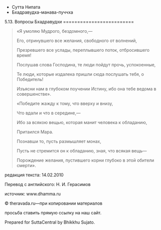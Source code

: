 









* Сутта Нипата
* Бхадравудха\-манава\-пуччха


5\.13\. Вопросы Бхадравудхи
\=\=\=\=\=\=\=\=\=\=\=\=\=\=\=\=\=\=\=\=\=\=\=\=\=




> «Я умоляю Мудрого, бездомного,—  
> 
> Его, отринувшего все желания, свободного от волнений,  
> 
> Презревшего все услады, переплывшего поток, отбросившего время\!  
> 
> Послушав слова Господина, те люди пойдут прочь, успокоенные,  
> 
> Те люди, которые издалека пришли сюда послушать тебя, о Победитель\!  
> 
> Изъясни нам в глубоком поучении Истину, ибо она тебе ведома в совершенстве»\.
> 
> 
> «Победите жажду к тому, что вверху и внизу,  
> 
> Что вдали и что в середине,—  
> 
> Ибо за всякою вещью, которая манит человека к обладанию,  
> 
> Притаился Мара\.
> 
> 
> Познавши то, пусть размышляет монах,  
> 
> Пусть не стремится он к обладанию, зная, что всякая вещь—  
> 
> Порождение желания, пустившего корни глубоко в этой обители смерти»\.



редакция текста: 14\.02\.2010


Перевод с английского: Н\. И\. Герасимов


источник: www\.dhamma\.ru


© theravada\.ru—при копировании материалов


просьба ставить прямую ссылку на наш сайт\.


Prepared for SuttaCentral by Bhikkhu Sujato\.






